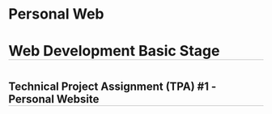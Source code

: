 # Personal Web
<h1 style="border-bottom: 1px solid silver;">Web Development Basic Stage<h1>
<h2 style="border-bottom: 1px solid silver;">Technical Project Assignment (TPA) #1 - Personal Website</h2>
